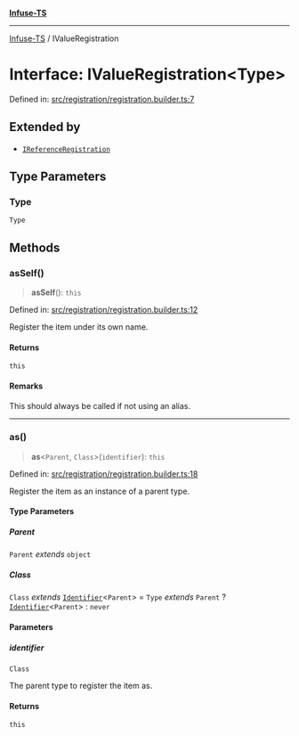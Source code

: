 [**Infuse-TS**](../README.md)

***

[Infuse-TS](../README.md) / IValueRegistration

# Interface: IValueRegistration\<Type\>

Defined in: [src/registration/registration.builder.ts:7](https://github.com/D-Kay6/Infuse-TS/blob/2b827980e37dbd9518746d6b95150b5d8563c940/src/registration/registration.builder.ts#L7)

## Extended by

- [`IReferenceRegistration`](IReferenceRegistration.md)

## Type Parameters

### Type

`Type`

## Methods

### asSelf()

> **asSelf**(): `this`

Defined in: [src/registration/registration.builder.ts:12](https://github.com/D-Kay6/Infuse-TS/blob/2b827980e37dbd9518746d6b95150b5d8563c940/src/registration/registration.builder.ts#L12)

Register the item under its own name.

#### Returns

`this`

#### Remarks

This should always be called if not using an alias.

***

### as()

> **as**\<`Parent`, `Class`\>(`identifier`): `this`

Defined in: [src/registration/registration.builder.ts:18](https://github.com/D-Kay6/Infuse-TS/blob/2b827980e37dbd9518746d6b95150b5d8563c940/src/registration/registration.builder.ts#L18)

Register the item as an instance of a parent type.

#### Type Parameters

##### Parent

`Parent` *extends* `object`

##### Class

`Class` *extends* [`Identifier`](../type-aliases/Identifier.md)\<`Parent`\> = `Type` *extends* `Parent` ? [`Identifier`](../type-aliases/Identifier.md)\<`Parent`\> : `never`

#### Parameters

##### identifier

`Class`

The parent type to register the item as.

#### Returns

`this`
